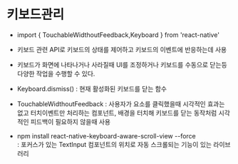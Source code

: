 # 키보드관리

- import { TouchableWidthoutFeedback,Keyboard } from 'react-native'
- 키보드 관련 API로 키보드의 상태를 제어하고 키보드의 이벤트에 반응하는데 사용
- 키보드가 화면에 나타나거나 사라질때 UI를 조정하거나 키보드를 수동으로 닫는등 다양한 작업을 수행할 수 있다.
- Keyboard.dismiss() : 현재 활성화된 키보드를 닫는 함수
- TouchableWidthoutFeedback : 사용자가 요소를 클릭했을때 시각적인 효과는 없고 터치이벤트만 처리하는 컴포넌트,
배경을 터치해 키보드를 닫는 동작처럼 시각적인 피드백이 필요하지 않을때 사용


- npm install react-native-keyboard-aware-scroll-view --force
<br/> : 포커스가 있는 TextInput 컴포넌트의 위치로 자동 스크롤되는 기능이 있는 라이브러리

```js

```
